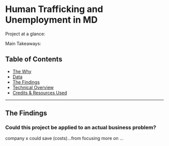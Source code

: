 # Human Trafficking and Unemployment in MD

Project at a glance: 

Main Takeaways: 

## Table of Contents

- [The Why](#data)
- [Data](#data)
- [The Findings](#findings)
- [Technical Overview](#technicaloverview)
- [Credits & Resources Used](#creditsresources)
***

<a id='findings'></a>
## The Findings
### Could this project be applied to an actual business problem? 
company x could save (costs)...from focusing more on ...
